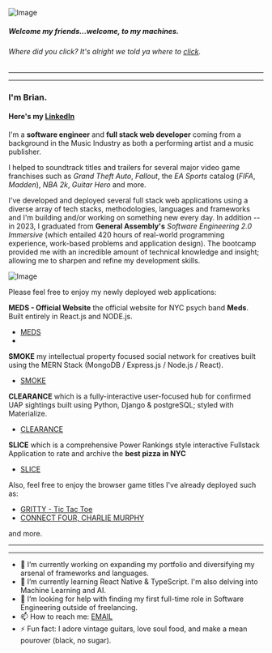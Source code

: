 ![Image](https://i.pinimg.com/originals/92/b1/a5/92b1a50122d10fafad7e9942f4af4c63.gif)

##### Welcome my friends...welcome, to my machines.
###### Where did you _click_? It's alright we told ya where to [click](https://www.linkedin.com/in/bcherchiglia).
***
***
### I'm **Brian**.
#### Here's my [LinkedIn](https://www.linkedin.com/in/bcherchiglia)

<!-- ![Image](https://avatars.githubusercontent.com/u/130800271?v=4) -->

I'm a **software engineer** and **full stack web developer** coming from a background in the Music Industry as both a performing artist and a music publisher. 

I helped to soundtrack titles and trailers for several major video game franchises such as _Grand Theft Auto_, _Fallout_, the _EA Sports_ catalog (_FIFA_, _Madden_), _NBA 2k_, _Guitar Hero_ and more. 

I've developed and deployed several full stack web applications using a diverse array of tech stacks, methodologies, languages and frameworks and I'm building and/or working on something new every day. In addition -- in 2023, I graduated from **General Assembly's** _Software Engineering 2.0 Immersive_ (which entailed 420 hours of real-world programming experience, work-based problems and application design). The bootcamp provided me with an incredible amount of technical knowledge and insight; allowing me to sharpen and refine my development skills.

![Image](https://media2.giphy.com/media/jnUIIl07N6KFpHl3DH/giphy.gif?cid=ecf05e47fxvd614005bf7cknw7m9o6cobjw1771uxaxdqmoi&ep=v1_gifs_search&rid=giphy.gif&ct=g)
 
Please feel free to enjoy my newly deployed web applications: 

**MEDS - Official Website** the official website for NYC psych band **Meds**. Built entirely in React.js and NODE.js.
- [MEDS](https://medsmusic.com/)
- 
**SMOKE** my intellectual property focused social network for creatives built using the MERN Stack (MongoDB / Express.js / Node.js / React).
- [SMOKE](https://smokeapp-4be26bed9b46.herokuapp.com/)

**CLEARANCE** which is a fully-interactive user-focused hub for confirmed UAP sightings built using Python, Django & postgreSQL; styled with Materialize.
- [CLEARANCE](https://clearance-b56453d7410f.herokuapp.com/)

**SLICE** which is a comprehensive Power Rankings style interactive Fullstack Application to rate and archive the **best pizza in NYC**
- [SLICE](https://slice.herokuapp.com/)

Also, feel free to enjoy the browser game titles I've already deployed such as: 
- [GRITTY - Tic Tac Toe](https://gritty.surge.sh/) 
- [CONNECT FOUR, CHARLIE MURPHY](https://connect4charliemurphy.surge.sh/)

and more.

***
***

- 🔭 I’m currently working on expanding my portfolio and diversifying my arsenal of frameworks and languages.
- 🌱 I’m currently learning React Native & TypeScript. I'm also delving into Machine Learning and AI.
- 🤔 I’m looking for help with finding my first full-time role in Software Engineering outside of freelancing.
- 📫 How to reach me: [EMAIL](mailto:b.cherchiglia@gmail.com)
- ⚡ Fun fact: I adore vintage guitars, love soul food, and make a mean pourover (black, no sugar).
